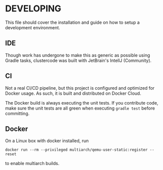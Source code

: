 # DEVELOPING

This file should cover the installation and guide on how to setup a
development environment.

## IDE

Though work has undergone to make this as generic as possible using
Gradle tasks, clustercode was built with JetBrain's IntellJ (Community).

## CI

Not a real CI/CD pipeline, but this project is configured and optimized
for Docker usage. As such, it is built and distributed on Docker Cloud.

The Docker build is always executing the unit tests. If you contribute
code, make sure the unit tests are all green when executing
`gradle test` before committing.

## Docker

On a Linux box with docker installed, run

    docker run --rm --privileged multiarch/qemu-user-static:register --reset

to enable multiarch builds.